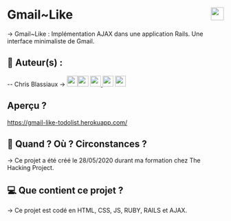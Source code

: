 # Gmail~Like <img src="https://raw.githubusercontent.com/matiassingers/awesome-readme/master/icon.png" width="30px" style="float: right">

→ Gmail~Like : Implémentation AJAX dans une application Rails. Une interface minimaliste de Gmail.

## 👤  Auteur(s) : 

-- Chris Blassiaux → 
[<img src="http://pngimg.com/uploads/github/github_PNG40.png" width="25" >](https://github.com/ChrisBlassiaux )[<img src="https://user-images.githubusercontent.com/59894954/79057092-9281bc00-7c5d-11ea-9392-783b52f9dae4.png" width="25" >](https://chrisb.fr/)  [<img src="https://www.crossfitchelles.com/wp-content/uploads/2019/03/linkedin-icon-logo-png-transparent.png" width="25" >  ](https://www.linkedin.com/in/christopher-blassiaux-802891198/)  [<img src="https://upload.wikimedia.org/wikipedia/commons/4/45/New_Logo_Gmail.svg" width="25" >](chrisblassiaux@gmail.com)   [<img src="https://www.toomed.com/blog/wp-content/uploads/2018/09/new-instagram-logo-png-transparent.png" width="25" > ](https://www.instagram.com/chris.blassiaux/) 

## Aperçu ?
https://gmail-like-todolist.herokuapp.com/

## :calendar:  Quand ? Où ? Circonstances ?

→ Ce projet a été créé le 28/05/2020 durant ma formation chez The Hacking Project.

## :computer:  Que contient ce projet ?

→ Ce projet est codé en HTML, CSS, JS, RUBY, RAILS et AJAX.

